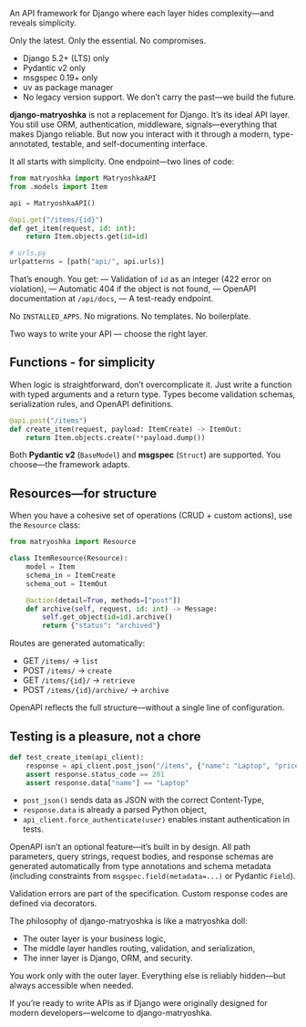 An API framework for Django where each layer hides complexity—and reveals simplicity.

Only the latest. Only the essential. No compromises.

- Django 5.2+ (LTS) only
- Pydantic v2 only
- msgspec 0.19+ only
- uv as package manager
- No legacy version support. We don’t carry the past—we build the future.

**django-matryoshka** is not a replacement for Django. It’s its ideal API layer.
You still use ORM, authentication, middleware, signals—everything that makes Django reliable.
But now you interact with it through a modern, type-annotated, testable, and self-documenting interface.

It all starts with simplicity. One endpoint—two lines of code:

```python
from matryoshka import MatryoshkaAPI
from .models import Item

api = MatryoshkaAPI()

@api.get("/items/{id}")
def get_item(request, id: int):
    return Item.objects.get(id=id)

# urls.py
urlpatterns = [path("api/", api.urls)]
```

That’s enough. You get:
— Validation of `id` as an integer (422 error on violation),
— Automatic 404 if the object is not found,
— OpenAPI documentation at `/api/docs`,
— A test-ready endpoint.

No `INSTALLED_APPS`. No migrations. No templates. No boilerplate.

Two ways to write your API — choose the right layer.

## Functions - for simplicity
When logic is straightforward, don’t overcomplicate it. Just write a function with typed arguments and a return type. Types become validation schemas, serialization rules, and OpenAPI definitions.

```python
@api.post("/items")
def create_item(request, payload: ItemCreate) -> ItemOut:
    return Item.objects.create(**payload.dump())
```

Both **Pydantic v2** (`BaseModel`) and **msgspec** (`Struct`) are supported. You choose—the framework adapts.

## Resources—for structure
When you have a cohesive set of operations (CRUD + custom actions), use the `Resource` class:

```python
from matryoshka import Resource

class ItemResource(Resource):
    model = Item
    schema_in = ItemCreate
    schema_out = ItemOut

    @action(detail=True, methods=["post"])
    def archive(self, request, id: int) -> Message:
        self.get_object(id=id).archive()
        return {"status": "archived"}
```

Routes are generated automatically:
- GET `/items/` → `list`
- POST `/items/` → `create`
- GET `/items/{id}/` → `retrieve`
- POST `/items/{id}/archive/` → `archive`

OpenAPI reflects the full structure—without a single line of configuration.

## Testing is a pleasure, not a chore

```python
def test_create_item(api_client):
    response = api_client.post_json("/items", {"name": "Laptop", "price": 999.99})
    assert response.status_code == 201
    assert response.data["name"] == "Laptop"
```

-  `post_json()` sends data as JSON with the correct Content-Type,
- `response.data` is already a parsed Python object,
- `api_client.force_authenticate(user)` enables instant authentication in tests.

OpenAPI isn’t an optional feature—it’s built in by design.
All path parameters, query strings, request bodies, and response schemas are generated automatically from type annotations and schema metadata (including constraints from `msgspec.field(metadata=...)` or Pydantic `Field`).

Validation errors are part of the specification. Custom response codes are defined via decorators.

The philosophy of django-matryoshka is like a matryoshka doll:

- The outer layer is your business logic,
- The middle layer handles routing, validation, and serialization,
- The inner layer is Django, ORM, and security.

You work only with the outer layer. Everything else is reliably hidden—but always accessible when needed.

If you’re ready to write APIs as if Django were originally designed for modern developers—welcome to django-matryoshka.
